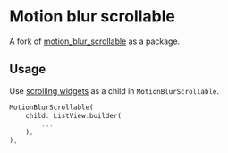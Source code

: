 # Motion blur scrollable

A fork of [motion_blur_scrollable](https://github.com/renancaraujo/motion_blur_scrollable) as a package.

## Usage

Use [scrolling widgets](https://docs.flutter.dev/ui/widgets/scrolling) as a child in `MotionBlurScrollable`.

```dart
MotionBlurScrollable(
    child: ListView.builder(
        ...
    ),
),
```

